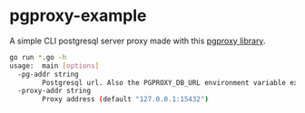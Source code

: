 # pgproxy-example

A simple CLI postgresql server proxy made with this [pgproxy library](https://github.com/Diskyver/pgproxy).

```sh
go run *.go -h
usage:  main [options]
  -pg-addr string
        Postgresql url. Also the PGPROXY_DB_URL environment variable exists (default "postgres://127.0.0.1:5432")
  -proxy-addr string
        Proxy address (default "127.0.0.1:15432")
```

